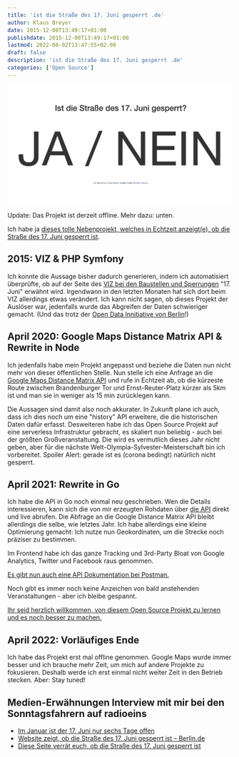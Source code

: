 ```yaml
---
title: 'ist die Straße des 17. Juni gesperrt .de'
author: Klaus Breyer
date: 2015-12-08T13:49:17+01:00
publishdate: 2015-12-08T13:49:17+01:00
lastmod: 2022-08-02T13:47:55+02:00
draft: false
description: 'ist die Straße des 17. Juni gesperrt .de'
categories: ['Open Source']
---
```



![](og-1024x541.png)

Update: Das Projekt ist derzeit offline. Mehr dazu: unten.

Ich habe ja [dieses tolle Nebenprojekt, welches in Echtzeit anzeigt(e), ob die Straße des 17. Juni gesperrt ist](https://istdiestrassedes17tenjunigesperrt.de/).
  ## 2015: VIZ & PHP Symfony
Ich konnte die Aussage bisher dadurch generieren, indem ich automatisiert überprüfte, ob auf der Seite des [VIZ bei den Baustellen und Sperrungen](https://viz.berlin.de/verkehr-in-berlin/baustellen-und-sperrungen/) "17. Juni" erwähnt wird. Irgendwann in den letzten Monaten hat sich dort beim VIZ allerdings etwas verändert.
Ich kann nicht sagen, ob dieses Projekt der Auslöser war, jedenfalls wurde das Abgreifen der Daten schwieriger gemacht. (Und das trotz der [Open Data Innitiative von Berlin](https://daten.berlin.de)!)
  ## April 2020: Google Maps Distance Matrix API & Rewrite in Node
Ich jedenfalls habe mein Projekt angepasst und beziehe die Daten nun nicht mehr von dieser öffentlichen Stelle. Nun stelle ich eine Anfrage an die [Google Maps Distance Matrix API](https://developers.google.com/maps/documentation/distance-matrix/intro?hl=de) und rufe in Echtzeit ab, ob die kürzeste Route zwischen Brandenburger Tor und Ernst-Reuter-Platz kürzer als 5km ist und man sie in weniger als 15 min zurücklegen kann.

Die Aussagen sind damit also noch akkurater. In Zukunft plane ich auch, dass ich dies noch um eine "history" API erweitere, die die historischen Daten dafür erfasst.
Desweiteren habe ich das Open Source Projekt auf eine serverless Infrastruktur gebracht, es skaliert nun beliebig - auch bei der größten Großveranstaltung. Die wird es vermutlich dieses Jahr nicht geben, aber für die nächste Welt-Olympia-Sylvester-Meisterschaft bin ich vorbereitet.
Spoiler Alert: gerade ist es (corona bedingt) natürlich nicht gesperrt.
  ## April 2021: Rewrite in Go
Ich habe die API in Go noch einmal neu geschrieben. Wen die Details interessieren, kann sich die von mir erzeugten Rohdaten über [die API](https://europe-west3-istdiestrassedes17tenjunigespe.cloudfunctions.net/availability) direkt und live abrufen. Die Abfrage an die Google Distance Matrix API bleibt allerdings die selbe, wie letztes Jahr. Ich habe allerdings eine kleine Optimierung gemacht: Ich nutze nun Geokordinaten, um die Strecke noch präziser zu bestimmen.

Im Frontend habe ich das ganze Tracking und 3rd-Party Bloat von Google Analytics, Twitter und Facebook raus genommen.

[Es gibt nun auch eine API Dokumentation bei Postman.](https://documenter.getpostman.com/view/6113937/TzJu8cPL)

Noch gibt es immer noch keine Anzeichen von bald anstehenden Veranstaltungen - aber ich bleibe gespannt.

[Ihr seid herzlich willkommen, von diesem Open Source Projekt zu lernen und es noch besser zu machen.](https://github.com/apiapi-rest/istdiestrassedes17tenjunigesperrt)
  ## April 2022: Vorläufiges Ende
Ich habe das Projekt erst mal offline genommen. Google Maps wurde immer besser und ich brauche mehr Zeit, um mich auf andere Projekte zu fokusieren. Deshalb werde ich erst einmal nicht weiter Zeit in den Betrieb stecken. Aber: Stay tuned!
  ## Medien-Erwähnungen  <!-- wp:audio {"id":2283} --> Interview mit mir bei den Sonntagsfahrern auf radioeins[](https://www.radioeins.de/programm/sendungen/die_sonntagsfahrer/_/ist-die-strasse-des-17--juni-gesperrt-.html) <!-- /wp:audio -->
- [Im Januar ist der 17. Juni nur sechs Tage offen](http://www.bz-berlin.de/berlin/mitte/im-januar-ist-der-17-juni-nur-sechs-tage-offen)
- [Website zeigt, ob die Straße des 17. Juni gesperrt ist – Berlin.de](https://www.berlin.de/tourismus/infos/5045705-1721039-website-stra%C3%9Fe-des-17-juni-gesperrt.html)
- [Diese Seite verrät euch, ob die Straße des 17. Juni gesperrt ist](https://mitvergnuegen.com/2017/diese-seite-verraet-euch-ob-die-strasse-des-17-juni-gesperrt-ist/)




